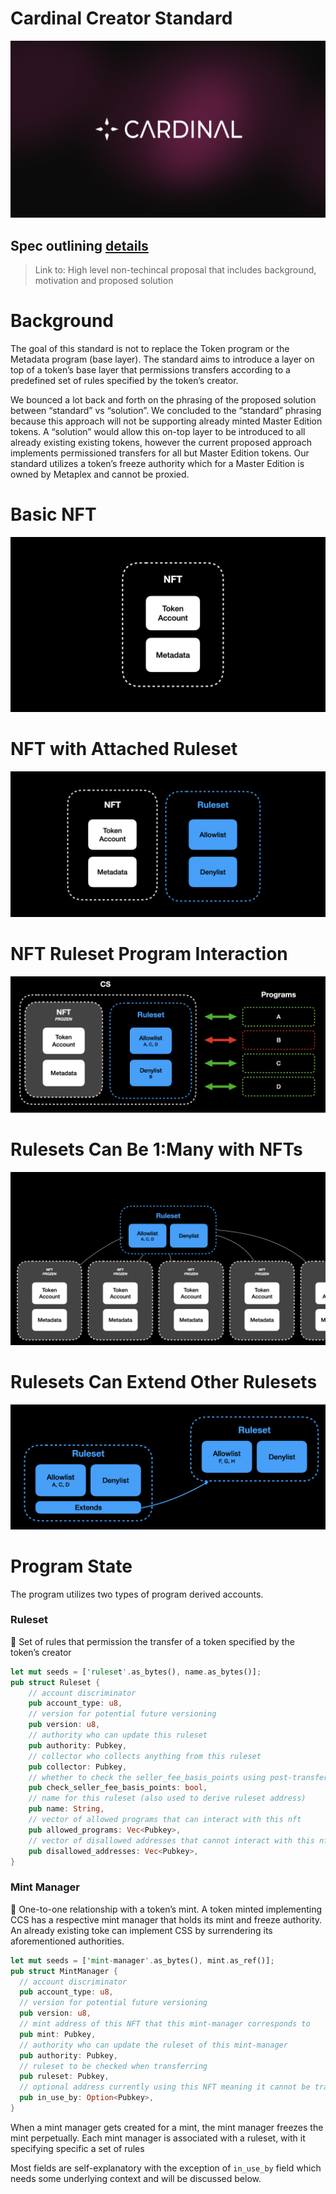 # Cardinal Creator Standard

<div style="text-align: center; width: 100%;">
  <img style="width: full" src="./doc-assets/banner.png" />
</div>

## Spec outlining [details](https://cardinal-labs.notion.site/The-Creator-Standard-v1-5fce56a1d8bb440f849205e9fb5befc2)

> Link to: High level non-techincal proposal that includes background, motivation and proposed solution

# Background

The goal of this standard is not to replace the Token program or the Metadata program (base layer). The standard aims to introduce a layer on top of a token’s base layer that permissions transfers according to a predefined set of rules specified by the token’s creator.

We bounced a lot back and forth on the phrasing of the proposed solution between “standard” vs “solution”. We concluded to the “standard” phrasing because this approach will not be supporting already minted Master Edition tokens. A “solution” would allow this on-top layer to be introduced to all already existing existing tokens, however the current proposed approach implements permissioned transfers for all but Master Edition tokens. Our standard utilizes a token’s freeze authority which for a Master Edition is owned by Metaplex and cannot be proxied.

# Basic NFT

<div style="text-align: center; width: 100%;">
  <img style="width: full" src="./doc-assets/nft.png" />
</div>

# NFT with Attached Ruleset

<div style="text-align: center; width: 100%;">
  <img style="width: full" src="./doc-assets/nft-ruleset.png" />
</div>

# NFT Ruleset Program Interaction

<div style="text-align: center; width: 100%;">
  <img style="width: full" src="./doc-assets/nft-ruleset-programs.png" />
</div>

# Rulesets Can Be 1:Many with NFTs

<div style="text-align: center; width: 100%;">
  <img style="width: full" src="./doc-assets/ruleset-1-to-many.png" />
</div>

# Rulesets Can Extend Other Rulesets

<div style="text-align: center; width: 100%;">
  <img style="width: full" src="./doc-assets/rulesets-extends.png" />
</div>

# Program State

The program utilizes two types of program derived accounts.

### Ruleset

<aside>
📖 Set of rules that permission the transfer of a token specified by the token’s creator

</aside>

```rust
let mut seeds = ['ruleset'.as_bytes(), name.as_bytes()];
pub struct Ruleset {
    // account discriminator
    pub account_type: u8,
    // version for potential future versioning
    pub version: u8,
    // authority who can update this ruleset
    pub authority: Pubkey,
    // collector who collects anything from this ruleset
    pub collector: Pubkey,
    // whether to check the seller_fee_basis_points using post-transfer
    pub check_seller_fee_basis_points: bool,
    // name for this ruleset (also used to derive ruleset address)
    pub name: String,
    // vector of allowed programs that can interact with this nft
    pub allowed_programs: Vec<Pubkey>,
    // vector of disallowed addresses that cannot interact with this nft
    pub disallowed_addresses: Vec<Pubkey>,
}
```

### Mint Manager

<aside>
📖 One-to-one relationship with a token’s mint. A token minted implementing CCS has a respective mint manager that holds its mint and freeze authority. An already existing toke can implement CSS by surrendering its aforementioned authorities.

</aside>

```rust
let mut seeds = ['mint-manager'.as_bytes(), mint.as_ref()];
pub struct MintManager {
  // account discriminator
  pub account_type: u8,
  // version for potential future versioning
  pub version: u8,
  // mint address of this NFT that this mint-manager corresponds to
  pub mint: Pubkey,
  // authority who can update the ruleset of this mint-manager
  pub authority: Pubkey,
  // ruleset to be checked when transferring
  pub ruleset: Pubkey,
  // optional address currently using this NFT meaning it cannot be transferred while in-use
  pub in_use_by: Option<Pubkey>,
}
```

When a mint manager gets created for a mint, the mint manager freezes the mint perpetually. Each mint manager is associated with a ruleset, with it specifying specific a set of rules

Most fields are self-explanatory with the exception of `in_use_by` field which needs some underlying context and will be discussed below.
